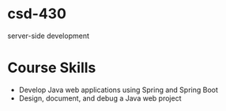 # csd-430
server-side development
<h1>Course Skills</h1>
<ul>
  <li>Develop Java web applications using Spring and Spring Boot</li>
  <li>Design, document, and debug a Java web project</li>
</ul>
